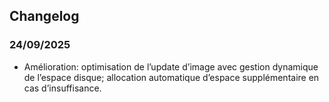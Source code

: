 ## Changelog

### 24/09/2025

- Amélioration: optimisation de l’update d’image avec gestion dynamique de l’espace disque; allocation automatique d’espace supplémentaire en cas d’insuffisance.
